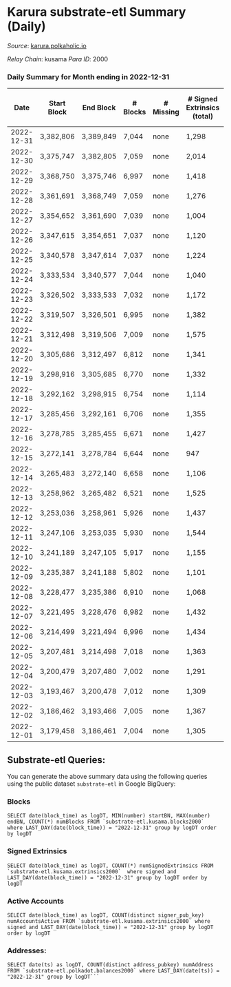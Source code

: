 # Karura substrate-etl Summary (Daily)

_Source_: [karura.polkaholic.io](https://karura.polkaholic.io)

*Relay Chain*: kusama
*Para ID*: 2000



### Daily Summary for Month ending in 2022-12-31


| Date | Start Block | End Block | # Blocks | # Missing | # Signed Extrinsics (total) | # Active Accounts | # Addresses with Balances | # Events | # Transfers | # XCM Transfers In | # XCM Transfers Out |
| ---- | ----------- | --------- | -------- | --------- | --------------------------- | ----------------- | ------------------------- | -------- | ----------- | ------------------ | ------------------- |
| 2022-12-31 | 3,382,806 | 3,389,849 | 7,044 | none  | 1,298 | 158 | 94,197 | 60,012 | 1,150 ($255,739) | 72 ($15,946.71) | 76 ($18,734.27) |
| 2022-12-30 | 3,375,747 | 3,382,805 | 7,059 | none  | 2,014 | 182 | 94,181 | 68,767 | 2,568 ($520,609) | 146 ($25,614.60) | 186 ($58,103.78) |
| 2022-12-29 | 3,368,750 | 3,375,746 | 6,997 | none  | 1,418 | 136 | 94,174 | 74,669 | 5,480 ($293,344) | 85 ($49,175.83) | 80 ($55,963.05) |
| 2022-12-28 | 3,361,691 | 3,368,749 | 7,059 | none  | 1,276 | 148 | 94,164 | 74,282 | 5,436 ($192,182) | 95 ($22,165.27) | 109 ($24,249.00) |
| 2022-12-27 | 3,354,652 | 3,361,690 | 7,039 | none  | 1,004 | 134 | 94,152 | 71,700 | 5,071 ($74,756.96) | 80 ($15,411.37) | 90 ($23,737.68) |
| 2022-12-26 | 3,347,615 | 3,354,651 | 7,037 | none  | 1,120 | 139 | 94,139 | 72,682 | 5,205 ($108,723) | 105 ($25,345.06) | 98 ($25,262.44) |
| 2022-12-25 | 3,340,578 | 3,347,614 | 7,037 | none  | 1,224 | 121 | 94,127 | 73,325 | 5,237 ($261,238) | 118 ($95,527.63) | 103 ($96,847.12) |
| 2022-12-24 | 3,333,534 | 3,340,577 | 7,044 | none  | 1,040 | 114 | 94,111 | 71,285 | 4,957 ($126,416) | 65 ($8,011.29) | 54 ($19,125.06) |
| 2022-12-23 | 3,326,502 | 3,333,533 | 7,032 | none  | 1,172 | 160 | 94,103 | 72,391 | 5,107 ($117,995) | 73 ($11,547.74) | 59 ($26,711.00) |
| 2022-12-22 | 3,319,507 | 3,326,501 | 6,995 | none  | 1,382 | 170 | 94,090 | 74,807 | 5,515 ($272,772) | 91 ($26,953.04) | 115 ($46,217.62) |
| 2022-12-21 | 3,312,498 | 3,319,506 | 7,009 | none  | 1,575 | 152 | 94,075 | 75,767 | 5,509 ($384,765) | 125 ($46,380.04) | 111 ($46,837.67) |
| 2022-12-20 | 3,305,686 | 3,312,497 | 6,812 | none  | 1,341 | 142 | 94,061 | 72,412 | 5,242 ($229,532) | 100 ($44,519.62) | 102 ($52,141.62) |
| 2022-12-19 | 3,298,916 | 3,305,685 | 6,770 | none  | 1,332 | 163 | 94,037 | 72,267 | 5,302 ($174,853) | 133 ($21,901.55) | 124 ($19,437.34) |
| 2022-12-18 | 3,292,162 | 3,298,915 | 6,754 | none  | 1,114 | 124 | 93,989 | 69,526 | 4,912 ($139,589) | 61 ($10,605.57) | 62 ($27,929.93) |
| 2022-12-17 | 3,285,456 | 3,292,161 | 6,706 | none  | 1,355 | 138 | 93,980 | 72,308 | 5,330 ($259,234) | 123 ($60,133.50) | 129 ($57,305.89) |
| 2022-12-16 | 3,278,785 | 3,285,455 | 6,671 | none  | 1,427 | 169 | 93,966 | 72,737 | 5,467 ($260,220) | 117 ($27,659.77) | 100 ($16,965.28) |
| 2022-12-15 | 3,272,141 | 3,278,784 | 6,644 | none  | 947 | 122 | 93,949 | 66,744 | 4,582 ($67,929.09) | 69 ($16,820.78) | 64 ($11,057.94) |
| 2022-12-14 | 3,265,483 | 3,272,140 | 6,658 | none  | 1,106 | 141 | 93,936 | 69,095 | 4,966 ($116,737) | 80 ($21,468.10) | 75 ($13,173.61) |
| 2022-12-13 | 3,258,962 | 3,265,482 | 6,521 | none  | 1,525 | 189 | 93,917 | 71,570 | 5,308 ($185,241) | 120 ($29,284.66) | 108 ($35,544.16) |
| 2022-12-12 | 3,253,036 | 3,258,961 | 5,926 | none  | 1,437 | 167 | 93,896 | 65,697 | 5,177 ($155,618) | 73 ($14,400.09) | 60 ($6,272.13) |
| 2022-12-11 | 3,247,106 | 3,253,035 | 5,930 | none  | 1,544 | 148 |  | 65,092 | 4,732 ($211,962) | 58 ($42,992.53) | 62 ($41,663.01) |
| 2022-12-10 | 3,241,189 | 3,247,105 | 5,917 | none  | 1,155 | 126 | 93,861 | 62,591 | 4,483 ($163,563) | 83 ($33,958.87) | 117 ($49,941.81) |
| 2022-12-09 | 3,235,387 | 3,241,188 | 5,802 | none  | 1,101 | 148 | 93,852 | 60,678 | 4,276 ($78,504.71) | 66 ($14,656.00) | 86 ($18,411.02) |
| 2022-12-08 | 3,228,477 | 3,235,386 | 6,910 | none  | 1,068 | 142 | 93,835 | 71,264 | 5,111 ($156,414) | 64 ($7,826.15) | 62 ($9,079.79) |
| 2022-12-07 | 3,221,495 | 3,228,476 | 6,982 | none  | 1,432 | 156 | 93,824 | 74,580 | 5,410 ($311,251) | 86 ($48,329.78) | 93 ($23,563.45) |
| 2022-12-06 | 3,214,499 | 3,221,494 | 6,996 | none  | 1,434 | 156 |  | 74,636 | 5,432 ($433,886) | 90 ($17,409.55) | 92 ($57,943.82) |
| 2022-12-05 | 3,207,481 | 3,214,498 | 7,018 | none  | 1,363 | 147 | 93,799 | 75,317 | 5,690 ($228,330) | 90 ($32,415.42) | 116 ($47,953.02) |
| 2022-12-04 | 3,200,479 | 3,207,480 | 7,002 | none  | 1,291 | 164 | 93,787 | 73,713 | 5,431 ($115,366) | 61 ($23,377.62) | 71 ($22,725.08) |
| 2022-12-03 | 3,193,467 | 3,200,478 | 7,012 | none  | 1,309 | 164 | 93,768 | 74,795 | 5,646 ($256,484) | 80 ($14,818.42) | 97 ($15,735.47) |
| 2022-12-02 | 3,186,462 | 3,193,466 | 7,005 | none  | 1,367 | 173 | 93,754 | 74,915 | 5,577 ($205,956) | 81 ($37,687.37) | 89 ($30,707.39) |
| 2022-12-01 | 3,179,458 | 3,186,461 | 7,004 | none  | 1,305 | 180 | 93,732 | 74,438 | 5,496 ($280,838) | 108 ($76,542.07) | 97 ($90,878.48) |

## Substrate-etl Queries:
You can generate the above summary data using the following queries using the public dataset `substrate-etl` in Google BigQuery:


### Blocks
```
SELECT date(block_time) as logDT, MIN(number) startBN, MAX(number) endBN, COUNT(*) numBlocks FROM `substrate-etl.kusama.blocks2000`  where LAST_DAY(date(block_time)) = "2022-12-31" group by logDT order by logDT
```


### Signed Extrinsics
```
SELECT date(block_time) as logDT, COUNT(*) numSignedExtrinsics FROM `substrate-etl.kusama.extrinsics2000`  where signed and LAST_DAY(date(block_time)) = "2022-12-31" group by logDT order by logDT
```


### Active Accounts
```
SELECT date(block_time) as logDT, COUNT(distinct signer_pub_key) numAccountsActive FROM `substrate-etl.kusama.extrinsics2000` where signed and LAST_DAY(date(block_time)) = "2022-12-31" group by logDT order by logDT
```


### Addresses:
```
SELECT date(ts) as logDT, COUNT(distinct address_pubkey) numAddress FROM `substrate-etl.polkadot.balances2000` where LAST_DAY(date(ts)) = "2022-12-31" group by logDT```


